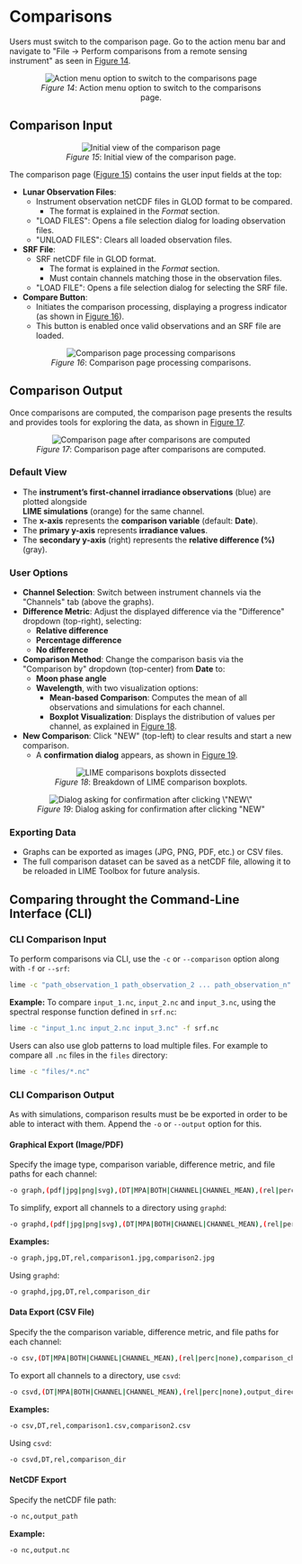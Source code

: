 # Comparisons

Users must switch to the comparison page. Go to the action menu bar and navigate
to "File → Perform comparisons from a remote sensing instrument" as seen in [Figure 14](#fig-14).

<figure align="center" id="fig-14">
    <img src="../../images/user_guide/action_to_comparisons.png" alt="Action menu option to switch to the comparisons page"/>
    <figcaption><i>Figure 14</i>: Action menu option to switch to the comparisons page.</figcaption>
</figure>

## Comparison Input

<figure align="center" id="fig-15">
    <img src="../../images/user_guide/initial_comparison_page.png" alt="Initial view of the comparison page"/>
    <figcaption><i>Figure 15</i>: Initial view of the comparison page.</figcaption>
</figure>

The comparison page ([Figure 15](#fig-15)) contains the user input fields at the top:
- **Lunar Observation Files**:
  - Instrument observation netCDF files in GLOD format to be compared.
    - The format is explained in the *Format* section.
  - "LOAD FILES": Opens a file selection dialog for loading observation files.
  - "UNLOAD FILES": Clears all loaded observation files.
- **SRF File**:
  - SRF netCDF file in GLOD format.
    - The format is explained in the *Format* section.
    - Must contain channels matching those in the observation files.
  - "LOAD FILE": Opens a file selection dialog for selecting the SRF file.
- **Compare Button**:
  - Initiates the comparison processing, displaying a progress indicator (as shown in [Figure 16](#fig-16)).
  - This button is enabled once valid observations and an SRF file are loaded.

<!-- TODO: Correctly link to the format section -->

<figure align="center" id="fig-16">
    <img src="../../images/user_guide/processing_comparison_page.png" alt="Comparison page processing comparisons"/>
    <figcaption><i>Figure 16</i>: Comparison page processing comparisons.</figcaption>
</figure>

## Comparison Output

Once comparisons are computed, the comparison page presents the results and
provides tools for exploring the data, as shown in [Figure 17](#fig-17).

<figure align="center" id="fig-17">
    <img src="../../images/user_guide/comparison_finished.png" alt="Comparison page after comparisons are computed"/>
    <figcaption><i>Figure 17</i>: Comparison page after comparisons are computed.</figcaption>
</figure>

### Default View
- The **instrument’s first-channel irradiance observations** (blue) are plotted alongside  
  **LIME simulations** (orange) for the same channel.
- The **x-axis** represents the **comparison variable** (default: **Date**).
- The **primary y-axis** represents **irradiance values**.
- The **secondary y-axis** (right) represents the **relative difference (%)** (gray).

### User Options
- **Channel Selection**: Switch between instrument channels via the "Channels" tab (above the graphs).
- **Difference Metric**: Adjust the displayed difference via the "Difference" dropdown (top-right), selecting:
  - **Relative difference**
  - **Percentage difference**
  - **No difference**
- **Comparison Method**: Change the comparison basis via the "Comparison by" dropdown (top-center) from **Date** to:
  - **Moon phase angle**
  - **Wavelength**, with two visualization options:
    - **Mean-based Comparison**: Computes the mean of all observations and simulations for each channel.
    - **Boxplot Visualization**: Displays the distribution of values per channel, as explained in [Figure 18](#fig-18).
- **New Comparison**: Click "NEW" (top-left) to clear results and start a new comparison.  
  - A **confirmation dialog** appears, as shown in [Figure 19](#fig-19).

<figure align="center" id="fig-18">
    <img src="../../images/user_guide/boxplot_meaning.png" alt="LIME comparisons boxplots dissected"/>
    <figcaption><i>Figure 18</i>: Breakdown of LIME comparison boxplots.</figcaption>
</figure>


<figure align="center" id="fig-19">
    <img src="../../images/user_guide/clear_comparison.png" alt='Dialog asking for confirmation after clicking \"NEW\"'/>
    <figcaption><i>Figure 19</i>: Dialog asking for confirmation after clicking "NEW"</figcaption>
</figure>


### Exporting Data
- Graphs can be exported as images (JPG, PNG, PDF, etc.) or CSV files.
- The full comparison dataset can be saved as a netCDF file, allowing it to be reloaded in LIME Toolbox for future analysis.

## Comparing throught the Command-Line Interface (CLI)

### CLI Comparison Input

To perform comparisons via CLI, use the `-c` or `--comparison` option along with `-f` or `--srf`:
```sh
lime -c "path_observation_1 path_observation_2 ... path_observation_n" -f path_srf
```

**Example:**
To compare `input_1.nc`, `input_2.nc` and `input_3.nc`, using the spectral response function
defined in `srf.nc`:
```sh
lime -c "input_1.nc input_2.nc input_3.nc" -f srf.nc
```

Users can also use glob patterns to load multiple files.
For example to compare all `.nc` files in the `files` directory:
```sh
lime -c "files/*.nc" 
```

### CLI Comparison Output

As with simulations, comparison results must be be exported in order to be able to interact
with them. Append the `-o` or `--output` option for this.

#### Graphical Export (Image/PDF)
Specify the image type, comparison variable, difference metric, and file paths for each channel:
```sh
-o graph,(pdf|jpg|png|svg),(DT|MPA|BOTH|CHANNEL|CHANNEL_MEAN),(rel|perc|none),comparison_channel_1,comparison_channel_2,...,comparison_channel_n
```
To simplify, export all channels to a directory using `graphd`:
```sh
-o graphd,(pdf|jpg|png|svg),(DT|MPA|BOTH|CHANNEL|CHANNEL_MEAN),(rel|perc|none),output_directory
```

**Examples:**
```sh
-o graph,jpg,DT,rel,comparison1.jpg,comparison2.jpg
```
Using `graphd`:
```sh
-o graphd,jpg,DT,rel,comparison_dir
```

#### Data Export (CSV File)
Specify the the comparison variable, difference metric, and file paths for each channel:
```sh
-o csv,(DT|MPA|BOTH|CHANNEL|CHANNEL_MEAN),(rel|perc|none),comparison_channel_1,comparison_channel_2,...,comparison_channel_n
```
To export all channels to a directory, use `csvd`:
```sh
-o csvd,(DT|MPA|BOTH|CHANNEL|CHANNEL_MEAN),(rel|perc|none),output_directory
```

**Examples:**
```sh
-o csv,DT,rel,comparison1.csv,comparison2.csv
```
Using `csvd`:
```sh
-o csvd,DT,rel,comparison_dir
```

#### NetCDF Export
Specify the netCDF file path:
```sh
-o nc,output_path
```

**Example:**
```sh
-o nc,output.nc
```
